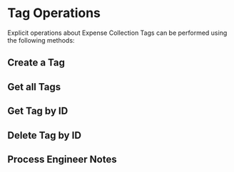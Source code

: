 # Tag Operations

Explicit operations about Expense Collection Tags can be performed using the following methods:

## Create a Tag

<api-endpoint openapi-path="../openapi.yaml" endpoint="/api/Tag" method="POST"/>

## Get all Tags

<api-endpoint openapi-path="../openapi.yaml" endpoint="/api/Tag" method="GET"/>

## Get Tag by ID

<api-endpoint openapi-path="../openapi.yaml" endpoint="/api/Tag/{id}" method="GET"/>

## Delete Tag by ID

<api-endpoint openapi-path="../openapi.yaml" endpoint="/api/Tag/{id}" method="DELETE"/>

## Process Engineer Notes
